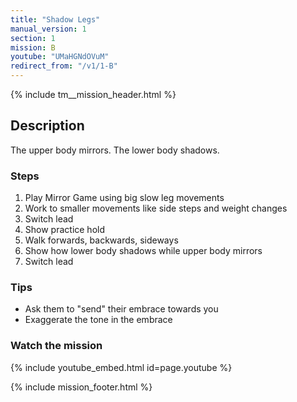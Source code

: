 ```yaml
---
title: "Shadow Legs"
manual_version: 1
section: 1
mission: B
youtube: "UMaHGNdOVuM"
redirect_from: "/v1/1-B"
---
```


{% include tm__mission_header.html %}

## Description

The upper body mirrors. The lower body shadows. 

### Steps

1. Play Mirror Game using big slow leg movements
2. Work to smaller movements like side steps and weight changes 
3. Switch lead
4. Show practice hold
5. Walk forwards, backwards, sideways
6. Show how lower body shadows while upper body mirrors
7. Switch lead  

### Tips

* Ask them to "send" their embrace towards you
* Exaggerate the tone in the embrace

### Watch the mission

{% include youtube_embed.html id=page.youtube %}

{% include mission_footer.html %}
